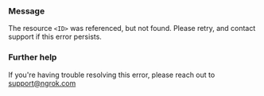 
### Message
The resource <code>&lt;ID&gt;</code> was referenced, but not found. Please retry, and contact support if this error persists.

### Further help
If you're having trouble resolving this error, please reach out to [support@ngrok.com](mailto:support@ngrok.com?subject=Help%20with%20ERR_NGROK_380)

